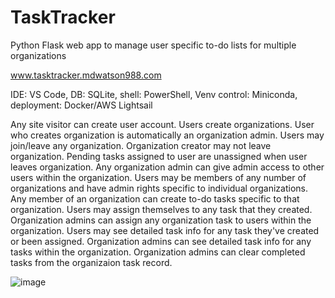 # TaskTracker
Python Flask web app to manage user specific to-do lists for multiple organizations

www.tasktracker.mdwatson988.com

IDE: VS Code, DB: SQLite, shell: PowerShell, Venv control: Miniconda, deployment: Docker/AWS Lightsail

Any site visitor can create user account.
Users create organizations. User who creates organization is automatically an organization admin.
Users may join/leave any organization.
Organization creator may not leave organization.
Pending tasks assigned to user are unassigned when user leaves organization.
Any organization admin can give admin access to other users within the organization.
Users may be members of any number of organizations and have admin rights specific to individual organizations.
Any member of an organization can create to-do tasks specific to that organization.
Users may assign themselves to any task that they created.
Organization admins can assign any organization task to users within the organization.
Users may see detailed task info for any task they've created or been assigned.
Organization admins can see detailed task info for any tasks within the organization.
Organization admins can clear completed tasks from the organizaion task record.

![image](https://user-images.githubusercontent.com/72046035/147047395-f2ba9a33-60e0-4851-8b0d-fad7c397c176.png)
